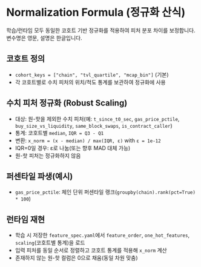 # Normalization Formula (정규화 산식)

학습/런타임 모두 동일한 코호트 기반 정규화를 적용하여 피처 분포 차이를 보정합니다. 변수명은 영문, 설명은 한글입니다.

## 코호트 정의
- `cohort_keys = ["chain", "tvl_quartile", "mcap_bin"]` (기본)
- 각 코호트별로 수치 피처의 위치/척도 통계를 보관하여 정규화에 사용

## 수치 피처 정규화 (Robust Scaling)
- 대상: 원-핫을 제외한 수치 피처(예: `t_since_t0_sec`, `gas_price_pctile`, `buy_size_vs_liquidity`, `same_block_swaps`, `is_contract_caller`)
- 통계: 코호트별 `median`, `IQR = Q3 - Q1`
- 변환: `x_norm = (x - median) / max(IQR, ε)` with `ε = 1e-12`
- IQR=0일 경우: ε로 나눔(또는 향후 MAD 대체 가능)
- 원-핫 피처는 정규화하지 않음

## 퍼센타일 파생(예시)
- `gas_price_pctile`: 체인 단위 퍼센타일 랭크(`groupby(chain).rank(pct=True) * 100`)

## 런타임 재현
- 학습 시 저장한 `feature_spec.yaml`에서 `feature_order`, `one_hot_features`, `scaling`(코호트별 통계)을 로드
- 입력 피처를 동일 순서로 정렬하고 코호트 통계를 적용해 `x_norm` 계산
- 존재하지 않는 원-핫 컬럼은 0으로 채움(동일 차원 맞춤)
